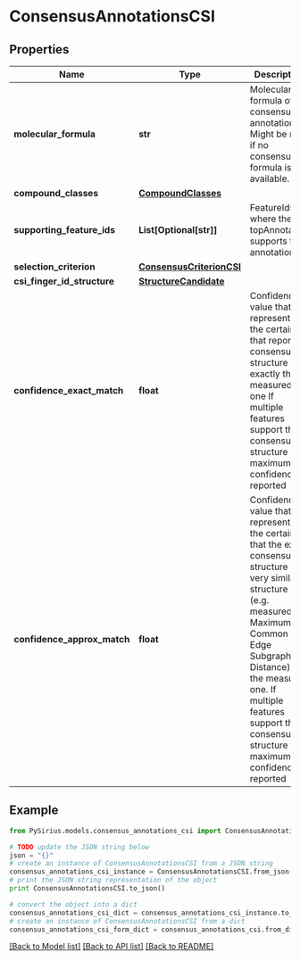 # ConsensusAnnotationsCSI


## Properties

Name | Type | Description | Notes
------------ | ------------- | ------------- | -------------
**molecular_formula** | **str** | Molecular formula of the consensus annotation  Might be null if no consensus formula is available. | [optional] 
**compound_classes** | [**CompoundClasses**](CompoundClasses.md) |  | [optional] 
**supporting_feature_ids** | **List[Optional[str]]** | FeatureIds where the topAnnotation supports this annotation. | [optional] 
**selection_criterion** | [**ConsensusCriterionCSI**](ConsensusCriterionCSI.md) |  | [optional] 
**csi_finger_id_structure** | [**StructureCandidate**](StructureCandidate.md) |  | [optional] 
**confidence_exact_match** | **float** | Confidence value that represents the certainty that reported consensus structure is exactly the measured one  If multiple features support this consensus structure the maximum confidence is reported | [optional] 
**confidence_approx_match** | **float** | Confidence value that represents the certainty that the exact consensus structure or a very similar  structure (e.g. measured by Maximum Common Edge Subgraph Distance) is the measured one.  If multiple features support this consensus structure the maximum confidence is reported | [optional] 

## Example

```python
from PySirius.models.consensus_annotations_csi import ConsensusAnnotationsCSI

# TODO update the JSON string below
json = "{}"
# create an instance of ConsensusAnnotationsCSI from a JSON string
consensus_annotations_csi_instance = ConsensusAnnotationsCSI.from_json(json)
# print the JSON string representation of the object
print ConsensusAnnotationsCSI.to_json()

# convert the object into a dict
consensus_annotations_csi_dict = consensus_annotations_csi_instance.to_dict()
# create an instance of ConsensusAnnotationsCSI from a dict
consensus_annotations_csi_form_dict = consensus_annotations_csi.from_dict(consensus_annotations_csi_dict)
```
[[Back to Model list]](../README.md#documentation-for-models) [[Back to API list]](../README.md#documentation-for-api-endpoints) [[Back to README]](../README.md)


